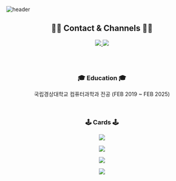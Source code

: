 ![header](https://capsule-render.vercel.app/api?type=waving&color=auto&height=250&section=header&text=Dongho%20Jang🌱&fontSize=75)

<h2 align="center">🙆‍♀️ Contact & Channels 🙆‍♀️</h2>
<p align="center">
    <a href="https://moistcode.tistory.com/">
        <img src="https://img.shields.io/badge/-Tech%20blog-black?style=flat-square&logo=github"/>
    </a>
    <a href="mailto:donghoo158@gmail.com">
        <img src="https://img.shields.io/badge/Gmail-d14836?style=flat-square&logo=Gmail&logoColor=white"/>
    </a>
</p>
<br>

<br>
<h3 align="center">🎓 Education 🎓</h3>
<p align="center">
국립경상대학교 컴퓨터과학과 전공 (FEB 2019 ~ FEB 2025)
</p>
<br>

<h3 align="center">🕹 Cards 🕹</h3>
<p align="center">
<a href="https://github.com/JangDongHo/">
    <img src="https://github-readme-stats.vercel.app/api?username=JangDongHo&show_icons=true&theme=radica">
</a>
</p>

<p align="center">
<a href="https://github.com/JangDongHo/">
    <img src="https://github-readme-stats.vercel.app/api/top-langs/?username=JangDongHo&layout=compact&theme=radical)](https://github.com/JangDongHo/github-readme-stats">
</a>

</p>

<p align="center">
<a href="https://solved.ac/dongho18/">
    <img src="http://mazassumnida.wtf/api/v2/generate_badge?boj=dongho18">
</p>

<p align="center">
    <a href="https://hits.seeyoufarm.com"><img src="https://hits.seeyoufarm.com/api/count/incr/badge.svg?url=https%3A%2F%2Fgithub.com%2FJangDongHo%2Fhit-counter&count_bg=%2379C83D&title_bg=%23555555&icon=&icon_color=%23E7E7E7&title=hits&edge_flat=false"/></a>
</p>

